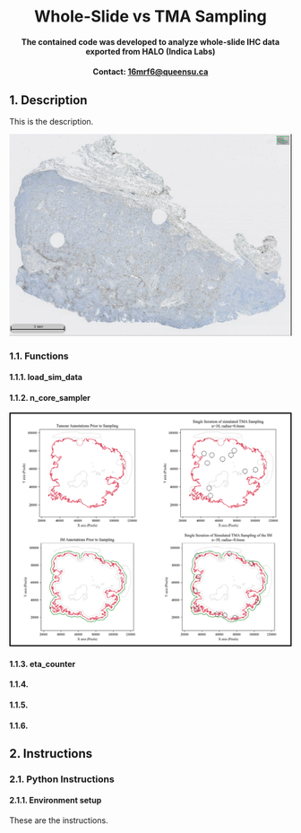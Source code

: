 # <div align="center"> Whole-Slide vs TMA Sampling </div>
#### <div align="center"> The contained code was developed to analyze whole-slide IHC data exported from HALO (Indica Labs) <div>
#### <div align="center">Contact: 16mrf6@queensu.ca</div>
  
  ## 1. Description
This is the description.

![WhaleFig](documents/WhaleSlide.png)

  ### 1.1. Functions
  #### 1.1.1. load_sim_data
  
  #### 1.1.2. n_core_sampler

![WhaleFig](documents/SimulatedSampling.png)
  
  #### 1.1.3. eta_counter
  
  #### 1.1.4. 
  
  #### 1.1.5.
  
  #### 1.1.6.
  
## 2. Instructions
### 2.1. Python Instructions
#### 2.1.1. Environment setup
These are the instructions.

